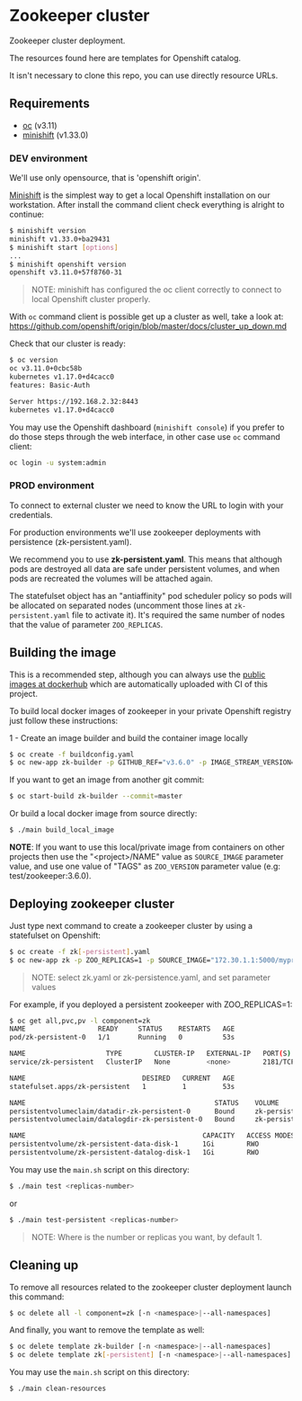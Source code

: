 # Zookeeper cluster

Zookeeper cluster deployment.

The resources found here are templates for Openshift catalog.

It isn't necessary to clone this repo, you can use directly resource URLs.

## Requirements

- [oc](https://github.com/openshift/origin/releases) (v3.11)
- [minishift](https://github.com/minishift/minishift) (v1.33.0)

### DEV environment

We'll use only opensource, that is 'openshift origin'.

[Minishift](https://github.com/minishift/minishift) is the simplest way to get a local Openshift installation on our workstation.
After install the command client check everything is alright to continue:

```bash
$ minishift version
minishift v1.33.0+ba29431
$ minishift start [options]
...
$ minishift openshift version
openshift v3.11.0+57f8760-31
```
>NOTE: minishift has configured the oc client correctly to connect to local Openshift cluster properly.

With `oc` command client is possible get up a cluster as well, take a look at: https://github.com/openshift/origin/blob/master/docs/cluster_up_down.md

Check that our cluster is ready:

```bash
$ oc version
oc v3.11.0+0cbc58b
kubernetes v1.17.0+d4cacc0
features: Basic-Auth

Server https://192.168.2.32:8443
kubernetes v1.17.0+d4cacc0
```

You may use the Openshift dashboard (`minishift console`) if you prefer to do those steps through the web interface,
in other case use `oc` command client:

```bash
oc login -u system:admin
```

### PROD environment

To connect to external cluster we need to know the URL to login with your credentials.

For production environments we'll use zookeeper deployments with persistence (zk-persistent.yaml).

We recommend you to use **zk-persistent.yaml**.
This means that although pods are destroyed all data are safe under persistent volumes, and when pods are recreated the volumes will be attached again.

The statefulset object has an "antiaffinity" pod scheduler policy so pods will be allocated on separated nodes (uncomment those lines at `zk-persistent.yaml` file to activate it).
It's required the same number of nodes that the value of parameter `ZOO_REPLICAS`.

## Building the image

This is a recommended step, although you can always use the [public images at dockerhub](https://hub.docker.com/r/engapa/zookeeper) which are automatically uploaded with CI of this project.

To build local docker images of zookeeper in your private Openshift registry just follow these instructions:

1 - Create an image builder and build the container image locally

```bash
$ oc create -f buildconfig.yaml
$ oc new-app zk-builder -p GITHUB_REF="v3.6.0" -p IMAGE_STREAM_VERSION="v3.6.0"
```

If you want to get an image from another git commit:

```bash
$ oc start-build zk-builder --commit=master
```

Or build a local docker image from source directly:
```bash
$ ./main build_local_image
```

**NOTE**: If you want to use this local/private image from containers on other projects then use the "\<project\>/NAME" value as `SOURCE_IMAGE` parameter value, and use one value of "TAGS" as `ZOO_VERSION` parameter value (e.g: test/zookeeper:3.6.0).

## Deploying zookeeper cluster

Just type next command to create a zookeeper cluster by using a statefulset on Openshift:

```bash
$ oc create -f zk[-persistent].yaml
$ oc new-app zk -p ZOO_REPLICAS=1 -p SOURCE_IMAGE="172.30.1.1:5000/myproject/zookeeper" -p ZOO_VERSION="3.6.0"
```
> NOTE: select zk.yaml or zk-persistence.yaml, and set parameter values

For example, if you deployed a persistent zookeeper with ZOO_REPLICAS=1:

```bash
$ oc get all,pvc,pv -l component=zk
NAME                  READY     STATUS    RESTARTS   AGE
pod/zk-persistent-0   1/1       Running   0          53s

NAME                    TYPE        CLUSTER-IP   EXTERNAL-IP   PORT(S)                      AGE
service/zk-persistent   ClusterIP   None         <none>        2181/TCP,2888/TCP,3888/TCP   53s

NAME                             DESIRED   CURRENT   AGE
statefulset.apps/zk-persistent   1         1         53s

NAME                                               STATUS    VOLUME                         CAPACITY   ACCESS MODES   STORAGECLASS   AGE
persistentvolumeclaim/datadir-zk-persistent-0      Bound     zk-persistent-datalog-disk-1   1Gi        RWO                           53s
persistentvolumeclaim/datalogdir-zk-persistent-0   Bound     zk-persistent-data-disk-1      1Gi        RWO                           53s

NAME                                            CAPACITY   ACCESS MODES   RECLAIM POLICY   STATUS    CLAIM                                  STORAGECLASS   REASON    AGE
persistentvolume/zk-persistent-data-disk-1      1Gi        RWO            Retain           Bound     myproject/datalogdir-zk-persistent-0                            54s
persistentvolume/zk-persistent-datalog-disk-1   1Gi        RWO            Retain           Bound     myproject/datadir-zk-persistent-0                               53s
```

You may use the `main.sh` script on this directory:
```bash
$ ./main test <replicas-number>
```
or 
```bash
$ ./main test-persistent <replicas-number>
```
> NOTE: Where <replicas-number> is the number or replicas you want, by default 1.

## Cleaning up

To remove all resources related to the zookeeper cluster deployment launch this command:

```bash
$ oc delete all -l component=zk [-n <namespace>|--all-namespaces]
```

And finally, you want to remove the template as well:

```bash
$ oc delete template zk-builder [-n <namespace>|--all-namespaces]
$ oc delete template zk[-persistent] [-n <namespace>|--all-namespaces]
```

You may use the `main.sh` script on this directory:
```bash
$ ./main clean-resources
```